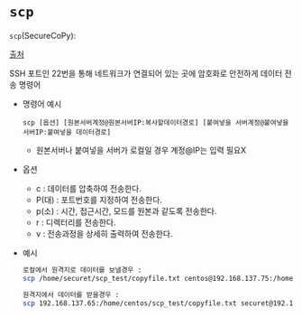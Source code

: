 # `scp`

`scp`(SecureCoPy): 

[출처](https://securet.tistory.com/22)

SSH 포트인 22번을 통해 네트워크가 연결되어 있는 곳에 암호화로 안전하게 데이터 전송 명령어

- 명령어 예시

  `scp [옵션] [원본서버계정@원본서버IP:복사할데이터경로] [붙여넣을 서버계정@붙여넣을 서버IP:붙여넣을 데이터경로]`

  - 원본서버나 붙여넣을 서버가 로컬일 경우 계정@IP는 입력 필요X

- 옵션

  - c : 데이터를 압축하여 전송한다. 
  - P(대) : 포트번호를 지정하여 전송한다. 
  - p(소) : 시간, 접근시간, 모드를 원본과 같도록 전송한다. 
  - r : 디렉터리를 전송한다. 
  - v : 전송과정을 상세히 출력하여 전송한다.

- 예시

  ```sh
  로컬에서 원격지로 데이터를 보낼경우 : 
  scp /home/securet/scp_test/copyfile.txt centos@192.168.137.75:/home/centos/scp_test
  
  원격지에서 데이터를 받을경우 :
  scp 192.168.137.65:/home/centos/scp_test/copyfile.txt securet@192.168.137.65:/home/centos/scp_test
  ```

  